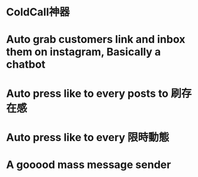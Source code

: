 # ColdCall神器
 
# Auto grab customers link and inbox them on instagram, Basically a chatbot
# Auto press like to every posts to 刷存在感
# Auto press like to every 限時動態
# A gooood mass message sender
